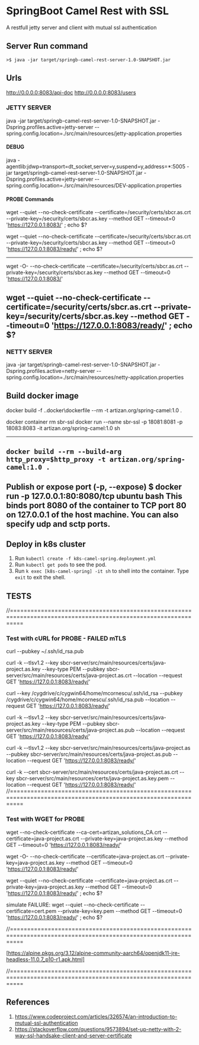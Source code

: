 # SpringBoot Camel Rest with SSL
A restfull jetty server and client with mutual ssl authentication

## Server Run command
`>$ java -jar target/springb-camel-rest-server-1.0-SNAPSHOT.jar`

## Urls
http://0.0.0.0:8083/api-doc
http://0.0.0.0:8083/users


### JETTY SERVER

java -jar target/springb-camel-rest-server-1.0-SNAPSHOT.jar -Dspring.profiles.active=jetty-server --spring.config.location=./src/main/resources/jetty-application.properties

#### DEBUG
java -agentlib:jdwp=transport=dt_socket,server=y,suspend=y,address=*:5005 -jar target/springb-camel-rest-server-1.0-SNAPSHOT.jar -Dspring.profiles.active=jetty-server --spring.config.location=./src/main/resources/DEV-application.properties


#### PROBE Commands

wget --quiet --no-check-certificate --certificate=/security/certs/sbcr.as.crt --private-key=/security/certs/sbcr.as.key --method GET --timeout=0 'https://127.0.0.1:8083/' ; echo $?

wget --quiet --no-check-certificate --certificate=/security/certs/sbcr.as.crt --private-key=/security/certs/sbcr.as.key --method GET --timeout=0 'https://127.0.0.1:8083/ready/' ; echo $?

----------------------------------------------
wget -O- --no-check-certificate --certificate=/security/certs/sbcr.as.crt --private-key=/security/certs/sbcr.as.key --method GET --timeout=0 'https://127.0.0.1:8083/'

wget --quiet --no-check-certificate --certificate=/security/certs/sbcr.as.crt --private-key=/security/certs/sbcr.as.key --method GET --timeout=0 'https://127.0.0.1:8083/ready/' ; echo $?
----------------------------------------------

### NETTY SERVER

java -jar target/springb-camel-rest-server-1.0-SNAPSHOT.jar -Dspring.profiles.active=netty-server --spring.config.location=./src/main/resources/netty-application.properties



## Build docker image

docker build -f .\.docker\dockerfile --rm -t artizan.org/spring-camel:1.0 .

docker container rm sbr-ssl
docker run --name sbr-ssl -p 18081:8081 -p 18083:8083 -it artizan.org/spring-camel:1.0 sh

----------------------------------------------
`docker build --rm --build-arg http_proxy=$http_proxy -t artizan.org/spring-camel:1.0 .`
----------------------------------------------
Publish or expose port (-p, --expose)
$ docker run -p 127.0.0.1:80:8080/tcp ubuntu bash
This binds port 8080 of the container to TCP port 80 on 127.0.0.1 of the host machine. You can also specify udp and sctp ports.
----------------------------------------------

## Deploy in k8s cluster
1. Run `kubectl create -f k8s-camel-spring.deployment.yml`
2. Run `kubectl get pods` to see the pod.
3. Run `k exec [k8s-camel-spring] -it sh` to shell into the container. Type `exit` to exit the shell.



## TESTS
//================================================================================================================
### Test with cURL for PROBE - FAILED mTLS

curl --pubkey ~/.ssh/id_rsa.pub

curl -k --tlsv1.2 --key sbcr-server/src/main/resources/certs/java-project.as.key --key-type PEM --pubkey sbcr-server/src/main/resources/certs/java-project.as.crt --location --request GET 'https://127.0.0.1:8083/ready/'

curl --key /cygdrive/c/cygwin64/home/mcornescu/.ssh/id_rsa --pubkey /cygdrive/c/cygwin64/home/mcornescu/.ssh/id_rsa.pub --location --request GET 'https://127.0.0.1:8083/ready/'


curl -k --tlsv1.2 --key sbcr-server/src/main/resources/certs/java-project.as.key --key-type PEM --pubkey sbcr-server/src/main/resources/certs/java-project.as.pub --location --request GET 'https://127.0.0.1:8083/ready/'

curl -k --tlsv1.2 --key sbcr-server/src/main/resources/certs/java-project.as --pubkey sbcr-server/src/main/resources/certs/java-project.as.pub --location --request GET 'https://127.0.0.1:8083/ready/'


curl -k --cert sbcr-server/src/main/resources/certs/java-project.as.crt --key sbcr-server/src/main/resources/certs/java-project.as.key.pem --location --request GET 'https://127.0.0.1:8083/ready/'
//================================================================================================================
### Test with WGET for PROBE

wget --no-check-certificate --ca-cert=artizan_solutions_CA.crt --certificate=java-project.as.crt --private-key=java-project.as.key --method GET --timeout=0 'https://127.0.0.1:8083/ready/'

wget -O- --no-check-certificate --certificate=java-project.as.crt --private-key=java-project.as.key --method GET --timeout=0 'https://127.0.0.1:8083/ready/'

wget --quiet --no-check-certificate --certificate=java-project.as.crt --private-key=java-project.as.key --method GET --timeout=0 'https://127.0.0.1:8083/ready/' ; echo $?

simulate FAILURE:
wget --quiet --no-check-certificate --certificate=cert.pem --private-key=key.pem --method GET --timeout=0 'https://127.0.0.1:8083/ready/' ; echo $?

//================================================================================================================





[https://alpine.pkgs.org/3.12/alpine-community-aarch64/openjdk11-jre-headless-11.0.7_p10-r1.apk.html]











//================================================================================================================
## References

1) https://www.codeproject.com/articles/326574/an-introduction-to-mutual-ssl-authentication
2) https://stackoverflow.com/questions/9573894/set-up-netty-with-2-way-ssl-handsake-client-and-server-certificate

